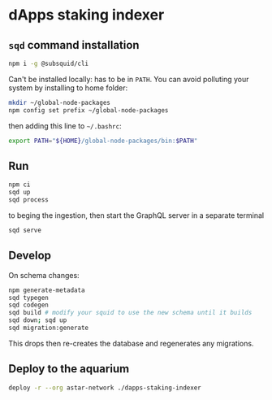 # dApps staking indexer

## `sqd` command installation

```bash
npm i -g @subsquid/cli
```

Can't be installed locally: has to be in `PATH`. You can avoid polluting your system by installing to home folder:

```bash
mkdir ~/global-node-packages
npm config set prefix ~/global-node-packages
```

then adding this line to `~/.bashrc`:

```bash
export PATH="${HOME}/global-node-packages/bin:$PATH"
```

## Run

```bash
npm ci
sqd up
sqd process
```

to beging the ingestion, then start the GraphQL server in a separate terminal

```bash
sqd serve
```

## Develop

On schema changes:

```bash
npm generate-metadata
sqd typegen
sqd codegen
sqd build # modify your squid to use the new schema until it builds
sqd down; sqd up
sqd migration:generate
```

This drops then re-creates the database and regenerates any migrations.

## Deploy to the aquarium

```bash
deploy -r --org astar-network ./dapps-staking-indexer
```
